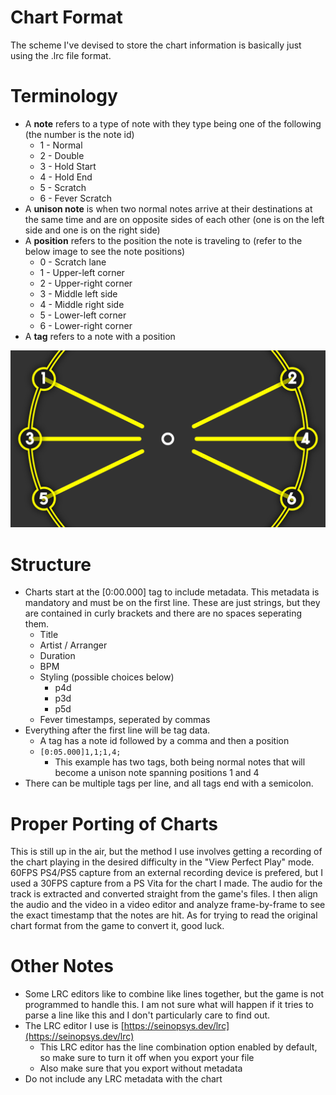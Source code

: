 # Chart Format
The scheme I've devised to store the chart information is basically just using the .lrc file format.

# Terminology
- A **note** refers to a type of note with they type being one of the following (the number is the note id)
    - 1 - Normal
    - 2 - Double
    - 3 - Hold Start
    - 4 - Hold End
    - 5 - Scratch
    - 6 - Fever Scratch
- A **unison note** is when two normal notes arrive at their destinations at the same time and are on opposite sides of each other (one is on the left side and one is on the right side) 
- A **position** refers to the position the note is traveling to (refer to the below image to see the note positions)
    - 0 - Scratch lane
    - 1 - Upper-left corner
    - 2 - Upper-right corner
    - 3 - Middle left side
    - 4 - Middle right side
    - 5 - Lower-left corner
    - 6 - Lower-right corner
- A **tag** refers to a note with a position

![Image representing the positions of the note lanes](FORMAT_IMG01.png)

# Structure
- Charts start at the [0:00.000] tag to include metadata. This metadata is mandatory and must be on the first line. These are just strings, but they are contained in curly brackets and there are no spaces seperating them.
    - Title
    - Artist / Arranger
    - Duration
    - BPM
    - Styling (possible choices below)
        - p4d
        - p3d
        - p5d
    - Fever timestamps, seperated by commas
- Everything after the first line will be tag data.
    - A tag has a note id followed by a comma and then a position
    - `[0:05.000]1,1;1,4;`
      - This example has two tags, both being normal notes that will become a unison note spanning positions 1 and 4
- There can be multiple tags per line, and all tags end with a semicolon.

# Proper Porting of Charts
This is still up in the air, but the method I use involves getting a recording of the chart playing in the desired difficulty in the "View Perfect Play" mode. 60FPS PS4/PS5 capture from an external recording device is prefered, but I used a 30FPS capture from a PS Vita for the chart I made. The audio for the track is extracted and converted straight from the game's files. I then align the audio and the video in a video editor and analyze frame-by-frame to see the exact timestamp that the notes are hit.
As for trying to read the original chart format from the game to convert it, good luck.

# Other Notes
- Some LRC editors like to combine like lines together, but the game is not programmed to handle this. I am not sure what will happen if it tries to parse a line like this and I don't particularly care to find out.
- The LRC editor I use is [https://seinopsys.dev/lrc](https://seinopsys.dev/lrc)
    - This LRC editor has the line combination option enabled by default, so make sure to turn it off when you export your file
    - Also make sure that you export without metadata
- Do not include any LRC metadata with the chart